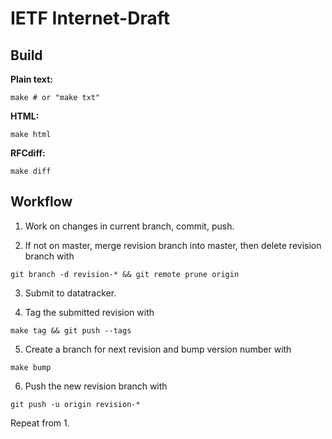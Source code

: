 # IETF Internet-Draft

## Build

**Plain text:**

```shell
make # or "make txt"
```

**HTML:**

```shell
make html
```

**RFCdiff:**

```shell
make diff
```


## Workflow

1. Work on changes in current branch, commit, push.

2. If not on master, merge revision branch into master, then delete revision
   branch with
```shell
git branch -d revision-* && git remote prune origin
```

3. Submit to datatracker.

4. Tag the submitted revision with
```shell
make tag && git push --tags
```

5. Create a branch for next revision and bump version number with
```shell
make bump
```

6. Push the new revision branch with
```shell
git push -u origin revision-*
```

Repeat from 1.
